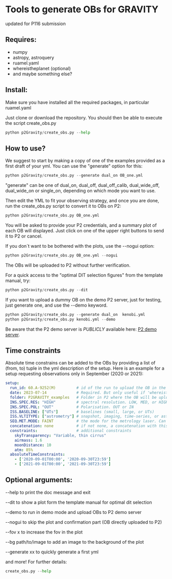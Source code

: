 # Tools to generate OBs for GRAVITY

updated for P116 submission

## Requires: 
- numpy
- astropy, astroquery
- ruamel.yaml
- whereistheplanet (optional)
- and maybe something else?

## Install:
Make sure you have installed all the required packages, in particular ruamel.yaml

Just clone or download the repository. You should then be able to execute the script create_obs.py
```python
python p2Gravity/create_obs.py --help
```

## How to use?
We suggest to start by making a copy of one of the examples provided as a first draft of your yml. You can use the "generate" option for this:
```python
python p2Gravity/create_obs.py --generate dual_on OB_one.yml
```
"generate" can be one of dual_on, dual_off, dual_off_calib, dual_wide_off, dual_wide_on or single_on, depending on which mode you want to use.

Then edit the YML to fit your observing strategy, and once you are done, run the create_obs.py script to convert it to OBs on P2:
```python
python p2Gravity/create_obs.py OB_one.yml
```

You will be asked to provide your P2 credentials, and a summary plot of each OB will displayed. Just click on one of the upper right buttons to send it to P2 or cancel. 

If you don´t want to be bothered with the plots, use the --nogui option:
```python
python p2Gravity/create_obs.py OB_one.yml --nogui
```
The OBs will be uploaded to P2 without further verification.

For a quick access to the "optimal DIT selection figures" from the template manual, try:
```python
python p2Gravity/create_obs.py --dit
```

If you want to upload a dummy OB on the demo P2 server, just for testing, just generate one, and use the --demo keyword. 
```python
python p2Gravity/create_obs.py --generate dual_on  kenobi.yml
python p2Gravity/create_obs.py kenobi.yml --demo
```

Be aware that the P2 demo server is *PUBLICLY* available here:
[P2 demo server](https://www.eso.org/p2demo/).

## Time constraints

Absolute time constrains can be added to the OBs by providing a list of (from, to) tuple in the yml description of the setup. Here is an example for a setup requesting observations only in September (2020 or 2021):

``` yaml
setup:
  run_id: 60.A-9252(M)         # id of the run to upload the OB in the correct place
  date: 2023-07-14             # Required. But only useful if 'whereistheplanet' is used to predict position of the companion
  folder: P2GRAVITY_examples   # Folder in P2 where the OB will be uploaded. 
  INS.SPEC.RES: "HIGH"         # spectral resolution. LOW, MED, or HIGH
  INS.SPEC.POL: "OUT"          # Polarisation. OUT or IN
  ISS.BASELINE: ["UTs"]        # baselines (small, large, or UTs)
  ISS.VLTITYPE: ["astrometry"] # snapshot, imaging, time-series, or astrometry
  SEQ.MET.MODE: FAINT          # the mode for the metrology laser. Can be FAINT, ON, or OFF  
  concatenation: none          # if not none, a concatenation with this name will be created and all OBs put in here
  constraints:                 # additional constraints
    skyTransparency: "Variable, thin cirrus" 
    airmass: 1.6
    moonDistance: 10
    atm: 85%
  absoluteTimeConstraints:
    - ['2020-09-01T00:00', '2020-09-30T23:59']
    - ['2021-09-01T00:00', '2021-09-30T23:59']
```


## Optional arguments:

--help to print the doc message and exit

--dit to show a plot form the template manual for optimal dit selection

--demo to run in demo mode and upload OBs to P2 demo server

--nogui to skip the plot and confirmation part (OB directly uploaded to P2)

--fov x to increase the fov in the plot

--bg path/to/image to add an image to the background of the plot

--generate xx to quickly generate a first yml

and more! For further details:
```python
create_obs.py --help
```
